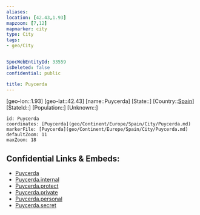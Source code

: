 ```yaml
---
aliases: 
location: [42.43,1.93]
mapzoom: [7,12] 
mapmarker: city 
type: City
tags:
- geo/City


SpocWebEntityId: 33559
isDeleted: false
confidential: public

title: Puycerda
---
```

[geo-lon::1.93]
[geo-lat::42.43]
[name::Puycerda]
[State::]
[Country::[Spain](geo/Continent/Europe/Spain.md)]
[StateId::]
[Population::]
[Unknown::]


```leaflet
id: Puycerda
coordinates: [Puycerda](geo/Continent/Europe/Spain/City/Puycerda.md)
markerFile: [Puycerda](geo/Continent/Europe/Spain/City/Puycerda.md)
defaultZoom: 11 
maxZoom: 18
```


## Confidential Links & Embeds: 
- [Puycerda](../../../../../../_public/geo/Continent/Europe/Spain/City/Puycerda.md) 
- [Puycerda.internal](../../../../../../_internal/geo/Continent/Europe/Spain/City/Puycerda.internal.md) 
- [Puycerda.protect](../../../../../../_protect/geo/Continent/Europe/Spain/City/Puycerda.protect.md) 
- [Puycerda.private](../../../../../../_private/geo/Continent/Europe/Spain/City/Puycerda.private.md) 
- [Puycerda.personal](../../../../../../_personal/geo/Continent/Europe/Spain/City/Puycerda.personal.md) 
- [Puycerda.secret](../../../../../../_secret/geo/Continent/Europe/Spain/City/Puycerda.secret.md) 
